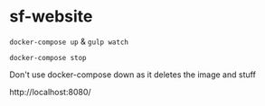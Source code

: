 # sf-website

`docker-compose up` & `gulp watch`

`docker-compose stop`

Don't use docker-compose down as it deletes the image and stuff

http://localhost:8080/
